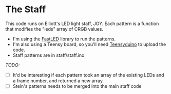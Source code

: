 # The Staff

This code runs on Elliott's LED light staff, JOY. Each pattern is a function that modifies the "leds" array of CRGB values. 

- I'm using the [FastLED](https://github.com/FastLED/FastLED) library to run the patterns.
- I'm also using a Teensy board, so you'll need [Teensyduino](https://www.pjrc.com/teensy/teensyduino.html) to upload the code.
- Staff patterns are in staff/staff.ino

*TODO:*
- [ ] It'd be interesting if each pattern took an array of the existing LEDs and a frame number, and returned a new array.
- [ ] Stein's patterns needs to be merged into the main staff code
